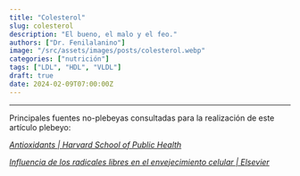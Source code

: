 ```yaml
---
title: "Colesterol"
slug: colesterol
description: "El bueno, el malo y el feo."
authors: ["Dr. Fenilalanino"]
image: "/src/assets/images/posts/colesterol.webp"
categories: ["nutrición"]
tags: ["LDL", "HDL", "VLDL"]
draft: true
date: 2024-02-09T07:00:00Z
---
```




---
Principales fuentes no-plebeyas consultadas para la realización de este artículo plebeyo:

*[Antioxidants | Harvard School of Public Health](https://www.hsph.harvard.edu/nutritionsource/antioxidants/)*

*[Influencia de los radicales libres en el envejecimiento celular | Elsevier](https://www.elsevier.es/es-revista-offarm-4-articulo-influencia-radicales-libres-el-envejecimiento-13034834)*
